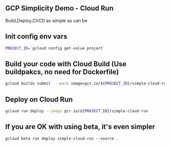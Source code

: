 ## GCP Simplicity Demo - Cloud Run

Build,Deploy,CI/CD as simple as can be

## Init config env vars
```bash
PROJECT_ID=`gcloud config get-value project`
```

## Build your code with Cloud Build (Use buildpakcs, no need for Dockerfile)
```bash
gcloud builds submit  --pack image=gcr.io/${PROJECT_ID}/simple-cloud-run
```

## Deploy on Cloud Run
```bash
gcloud run deploy --image gcr.io/${PROJECT_ID}/simple-cloud-run
```

## If you are OK with using beta, it's even simpler
```
gcloud beta run deploy simple-cloud-run --source .
```
